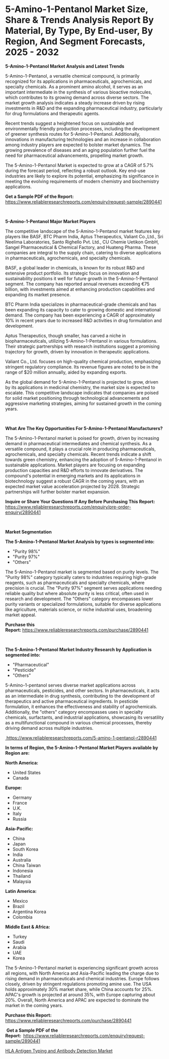 <p><h1>5-Amino-1-Pentanol Market Size, Share & Trends Analysis Report By Material, By Type, By End-user, By Region, And Segment Forecasts, 2025 - 2032</h1></p><p><strong>5-Amino-1-Pentanol Market Analysis and Latest Trends</strong></p>
<p><p>5-Amino-1-Pentanol, a versatile chemical compound, is primarily recognized for its applications in pharmaceuticals, agrochemicals, and specialty chemicals. As a prominent amino alcohol, it serves as an important intermediate in the synthesis of various bioactive molecules, which contributes to its growing demand across diverse sectors. The market growth analysis indicates a steady increase driven by rising investments in R&D and the expanding pharmaceutical industry, particularly for drug formulations and therapeutic agents.</p><p>Recent trends suggest a heightened focus on sustainable and environmentally friendly production processes, including the development of greener synthesis routes for 5-Amino-1-Pentanol. Additionally, innovations in manufacturing technologies and an increase in collaboration among industry players are expected to bolster market dynamics. The growing prevalence of diseases and an aging population further fuel the need for pharmaceutical advancements, propelling market growth. </p><p>The 5-Amino-1-Pentanol Market is expected to grow at a CAGR of 5.7% during the forecast period, reflecting a robust outlook. Key end-use industries are likely to explore its potential, emphasizing its significance in meeting the evolving requirements of modern chemistry and biochemistry applications.</p></p>
<p><strong>Get a Sample PDF of the Report:&nbsp;</strong> <a href="https://www.reliableresearchreports.com/enquiry/request-sample/2890441?utm_campaign=3031&utm_medium=2&utm_source=Github&utm_content=ia&utm_term=14032025&utm_id=5-amino-1-pentanol">https://www.reliableresearchreports.com/enquiry/request-sample/2890441</a></p>
<p>&nbsp;</p>
<p><strong>5-Amino-1-Pentanol Major Market Players</strong></p>
<p><p>The competitive landscape of the 5-Amino-1-Pentanol market features key players like BASF, BTC Pharm India, Aptus Therapeutics, Valiant Co.,Ltd., Sri Neelima Laboratories, Santo Righello Pvt. Ltd., CU Chemie Uetikon GmbH, Sangel Pharmaceutical & Chemical Factory, and Huateng Pharma. These companies are integral to the supply chain, catering to diverse applications in pharmaceuticals, agrochemicals, and specialty chemicals.</p><p>BASF, a global leader in chemicals, is known for its robust R&D and extensive product portfolio. Its strategic focus on innovation and sustainability positions it well for future growth in the 5-Amino-1-Pentanol segment. The company has reported annual revenues exceeding €75 billion, with investments aimed at enhancing production capabilities and expanding its market presence.</p><p>BTC Pharm India specializes in pharmaceutical-grade chemicals and has been expanding its capacity to cater to growing domestic and international demand. The company has been experiencing a CAGR of approximately 10% in recent years due to increased R&D activities in drug formulation and development.</p><p>Aptus Therapeutics, though smaller, has carved a niche in biopharmaceuticals, utilizing 5-Amino-1-Pentanol in various formulations. Their strategic partnerships with research institutions suggest a promising trajectory for growth, driven by innovation in therapeutic applications.</p><p>Valiant Co., Ltd. focuses on high-quality chemical production, emphasizing stringent regulatory compliance. Its revenue figures are noted to be in the range of $20 million annually, aided by expanding exports.</p><p>As the global demand for 5-Amino-1-Pentanol is projected to grow, driven by its applications in medicinal chemistry, the market size is expected to escalate. This competitive landscape indicates that companies are poised for solid market positioning through technological advancements and aggressive marketing strategies, aiming for sustained growth in the coming years.</p></p>
<p>&nbsp;</p>
<p><strong>What Are The Key Opportunities For 5-Amino-1-Pentanol Manufacturers?</strong></p>
<p><p>The 5-Amino-1-Pentanol market is poised for growth, driven by increasing demand in pharmaceutical intermediates and chemical synthesis. As a versatile compound, it plays a crucial role in producing pharmaceuticals, agrochemicals, and specialty chemicals. Recent trends indicate a shift towards green chemistry, enhancing the adoption of 5-Amino-1-Pentanol in sustainable applications. Market players are focusing on expanding production capacities and R&D efforts to innovate derivatives. The compound's potential in emerging markets and its applications in biotechnology suggest a robust CAGR in the coming years, with an expected market value acceleration projected by 2028. Strategic partnerships will further bolster market expansion.</p></p>
<p><strong>Inquire or Share Your Questions If Any Before Purchasing This Report:</strong> <a href="https://www.reliableresearchreports.com/enquiry/pre-order-enquiry/2890441?utm_campaign=3031&utm_medium=2&utm_source=Github&utm_content=ia&utm_term=14032025&utm_id=5-amino-1-pentanol">https://www.reliableresearchreports.com/enquiry/pre-order-enquiry/2890441</a></p>
<p>&nbsp;</p>
<p><strong>Market Segmentation</strong></p>
<p><strong>The 5-Amino-1-Pentanol Market Analysis by types is segmented into:</strong></p>
<p><ul><li>"Purity 98%"</li><li>"Purity 97%"</li><li>"Others"</li></ul></p>
<p><p>The 5-Amino-1-Pentanol market is segmented based on purity levels. The "Purity 98%" category typically caters to industries requiring high-grade reagents, such as pharmaceuticals and specialty chemicals, where precision is crucial. The "Purity 97%" segment serves applications needing reliable quality but where absolute purity is less critical, often used in research and development. The "Others" category encompasses lower purity variants or specialized formulations, suitable for diverse applications like agriculture, materials science, or niche industrial uses, broadening market appeal.</p></p>
<p><strong>Purchase this Report:&nbsp;</strong><a href="https://www.reliableresearchreports.com/purchase/2890441?utm_campaign=3031&utm_medium=2&utm_source=Github&utm_content=ia&utm_term=14032025&utm_id=5-amino-1-pentanol">https://www.reliableresearchreports.com/purchase/2890441</a></p>
<p>&nbsp;</p>
<p><strong>The 5-Amino-1-Pentanol Market Industry Research by Application is segmented into:</strong></p>
<p><ul><li>"Pharmaceutical"</li><li>"Pesticide"</li><li>"Others"</li></ul></p>
<p><p>5-Amino-1-pentanol serves diverse market applications across pharmaceuticals, pesticides, and other sectors. In pharmaceuticals, it acts as an intermediate in drug synthesis, contributing to the development of therapeutics and active pharmaceutical ingredients. In pesticide formulation, it enhances the effectiveness and stability of agrochemicals. Additionally, the "others" category encompasses uses in specialty chemicals, surfactants, and industrial applications, showcasing its versatility as a multifunctional compound in various chemical processes, thereby driving demand across multiple industries.</p></p>
<p><a href="https://www.reliableresearchreports.com/5-amino-1-pentanol-r2890441?utm_campaign=3031&utm_medium=2&utm_source=Github&utm_content=ia&utm_term=14032025&utm_id=5-amino-1-pentanol">&nbsp;https://www.reliableresearchreports.com/5-amino-1-pentanol-r2890441</a></p>
<p><strong>In terms of Region, the 5-Amino-1-Pentanol Market Players available by Region are:</strong></p>
<p>
    <p> <strong> North America: </strong>
        <ul>
            <li>United States</li>
            <li>Canada</li>
        </ul>
        </p> 
    <p> <strong> Europe: </strong>
        <ul>
            <li>Germany</li>
            <li>France</li>
            <li>U.K.</li>
            <li>Italy</li>
            <li>Russia</li>
        </ul>
        </p> 
    <p> <strong> Asia-Pacific: </strong>
        <ul>
            <li>China</li>
            <li>Japan</li>
            <li>South Korea</li>
            <li>India</li>
            <li>Australia</li>
            <li>China Taiwan</li>
            <li>Indonesia</li>
            <li>Thailand</li>
            <li>Malaysia</li>
        </ul>
        </p> 
    <p> <strong> Latin America: </strong>
        <ul>
            <li>Mexico</li>
            <li>Brazil</li>
            <li>Argentina Korea</li>
            <li>Colombia</li>
        </ul>
        </p> 
    <p> <strong> Middle East & Africa: </strong>
        <ul>
            <li>Turkey</li>
            <li>Saudi</li>
            <li>Arabia</li>
            <li>UAE</li>
            <li>Korea</li>
        </ul>
    </p>
    </p>
<p><p>The 5-Amino-1-Pentanol market is experiencing significant growth across all regions, with North America and Asia-Pacific leading the charge due to rising demand in pharmaceuticals and chemical industries. Europe follows closely, driven by stringent regulations promoting amine use. The USA holds approximately 30% market share, while China accounts for 25%. APAC's growth is projected at around 35%, with Europe capturing about 20%. Overall, North America and APAC are expected to dominate the market in the coming years.</p></p>
<p><strong>Purchase this Report: </strong><a href="https://www.reliableresearchreports.com/purchase/2890441?utm_campaign=3031&utm_medium=2&utm_source=Github&utm_content=ia&utm_term=14032025&utm_id=5-amino-1-pentanol">https://www.reliableresearchreports.com/purchase/2890441</a></p>
<p>&nbsp;<strong>Get a Sample PDF of the Report:&nbsp;&nbsp;</strong><a href="https://www.reliableresearchreports.com/enquiry/request-sample/2890441?utm_campaign=3031&utm_medium=2&utm_source=Github&utm_content=ia&utm_term=14032025&utm_id=5-amino-1-pentanol">https://www.reliableresearchreports.com/enquiry/request-sample/2890441</a></p>
<p><strong></strong></p>
<p><p><a href="https://github.com/adyawafurber1/Market-Research-Report-List-1/blob/main/hla-antigen-typing-and-antibody-detection-market.md?utm_campaign=3031&utm_medium=2&utm_source=Github&utm_content=ia&utm_term=14032025&utm_id=5-amino-1-pentanol">HLA Antigen Typing and Antibody Detection Market</a></p></p>